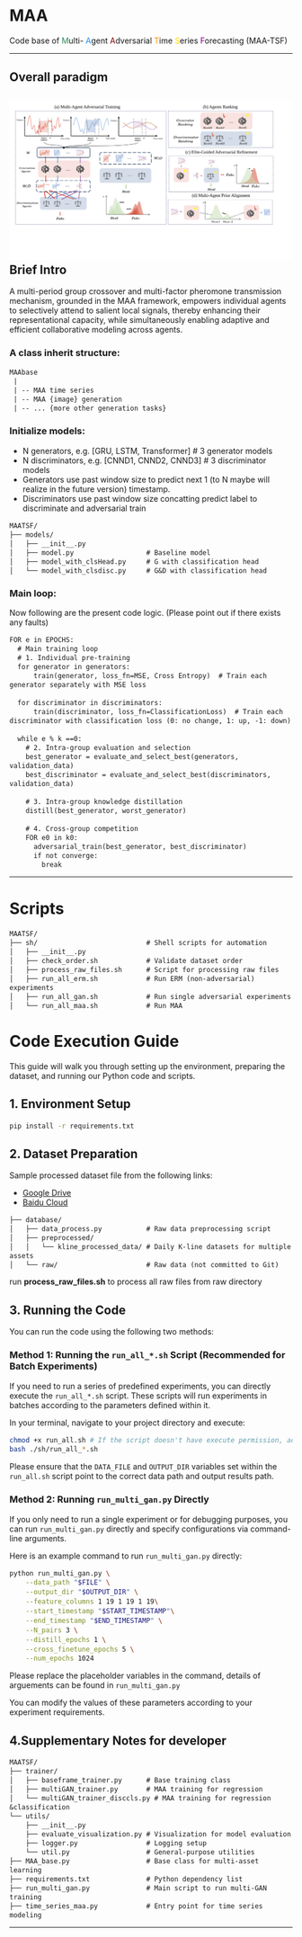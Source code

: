 # MAA
<p>Code base of 
    <span style="color:#2E8B57;">M</span>ulti- 
    <span style="color:#1E90FF;">A</span>gent 
    <span style="color:#8B0000;">A</span>dversarial
    <span style="color:#FF8C00;">T</span>ime 
    <span style="color:#FFD700;">S</span>eries
    <span style="color:#800080;">F</span>orecasting
    (MAA-TSF)
</p>

---

## Overall paradigm
## ![MAA-TSF.svg](MAA-TSF.svg) Brief Intro

A multi-period group crossover and multi-factor pheromone transmission mechanism, grounded in the MAA framework, empowers individual agents to selectively attend to salient local signals, thereby enhancing their representational capacity, while simultaneously enabling adaptive and efficient collaborative modeling across agents.

### A class inherit structure:

```
MAAbase
 | 
 | -- MAA time series
 | -- MAA {image} generation 
 | -- ... {more other generation tasks}
```

### Initialize models: 
- N generators, e.g. [GRU, LSTM, Transformer]  # 3 generator models
- N discriminators, e.g. [CNND1, CNND2, CNND3]  # 3 discriminator models
- Generators use past window size to predict next 1 (to N maybe will realize in the future version) timestamp.
- Discriminators use past window size concatting predict label to discriminate and adversarial train

```
MAATSF/
├── models/
│   ├── __init__.py
│   ├── model.py                  # Baseline model
│   ├── model_with_clsHead.py     # G with classification head
│   └── model_with_clsdisc.py     # G&D with classification head
```

### Main loop: 
Now following are the present code logic. (Please point out if there exists any faults)
``` 
FOR e in EPOCHS: 
  # Main training loop
  # 1. Individual pre-training
  for generator in generators:
      train(generator, loss_fn=MSE, Cross Entropy)  # Train each generator separately with MSE loss
      
  for discriminator in discriminators:
      train(discriminator, loss_fn=ClassificationLoss)  # Train each discriminator with classification loss (0: no change, 1: up, -1: down)

  while e % k ==0: 
    # 2. Intra-group evaluation and selection
    best_generator = evaluate_and_select_best(generators, validation_data)
    best_discriminator = evaluate_and_select_best(discriminators, validation_data)
      
    # 3. Intra-group knowledge distillation
    distill(best_generator, worst_generator)
     
    # 4. Cross-group competition
    FOR e0 in k0: 
      adversarial_train(best_generator, best_discriminator)
      if not converge: 
        break
```

---

# Scripts

```
MAATSF/
├── sh/                           # Shell scripts for automation
│   ├── __init__.py
│   ├── check_order.sh            # Validate dataset order
│   ├── process_raw_files.sh      # Script for processing raw files
│   ├── run_all_erm.sh            # Run ERM (non-adversarial) experiments
│   ├── run_all_gan.sh            # Run single adversarial experiments
│   └── run_all_maa.sh            # Run MAA
```

# Code Execution Guide

This guide will walk you through setting up the environment, preparing the dataset, and running our Python code and scripts.

## 1. Environment Setup

```bash
pip install -r requirements.txt
```

## 2. Dataset Preparation

Sample processed dataset file from the following links:

* [Google Drive](https://drive.google.com/drive/folders/1-Nr35rIcindBcCdlQJsoyaOUfOZQacx8?usp=sharing)
* [Baidu Cloud](https://pan.baidu.com/s/1qhd4Vw0aJ37ETxD4PkA4pQ?pwd=38tv)

```
├── database/
│   ├── data_process.py           # Raw data preprocessing script
│   ├── preprocessed/
│   │   └── kline_processed_data/ # Daily K-line datasets for multiple assets
│   └── raw/                      # Raw data (not committed to Git)
```

run **process_raw_files.sh** to process all raw files from raw directory

## 3. Running the Code

You can run the code using the following two methods:

### Method 1: Running the `run_all_*.sh` Script (Recommended for Batch Experiments)

If you need to run a series of predefined experiments, you can directly execute the `run_all_*.sh` script. These scripts will run experiments in batches according to the parameters defined within it.

In your terminal, navigate to your project directory and execute:

```bash
chmod +x run_all.sh # If the script doesn't have execute permission, add it first
bash ./sh/run_all_*.sh
```

Please ensure that the `DATA_FILE` and `OUTPUT_DIR` variables set within the `run_all.sh` script point to the correct data path and output results path.

### Method 2: Running `run_multi_gan.py` Directly

If you only need to run a single experiment or for debugging purposes, you can run `run_multi_gan.py` directly and specify configurations via command-line arguments.

Here is an example command to run `run_multi_gan.py` directly:

```bash
python run_multi_gan.py \
    --data_path "$FILE" \
    --output_dir "$OUTPUT_DIR" \
    --feature_columns 1 19 1 19 1 19\
    --start_timestamp "$START_TIMESTAMP"\
    --end_timestamp "$END_TIMESTAMP" \
    --N_pairs 3 \
    --distill_epochs 1 \
    --cross_finetune_epochs 5 \
    --num_epochs 1024
```

Please replace the placeholder variables in the command, details of arguements can be found in `run_multi_gan.py`

You can modify the values of these parameters according to your experiment requirements.

## 4.Supplementary Notes for developer

```
MAATSF/
├── trainer/
│   ├── baseframe_trainer.py      # Base training class
│   ├── multiGAN_trainer.py       # MAA training for regression 
│   └── multiGAN_trainer_disccls.py # MAA training for regression 
&classification
└── utils/
    ├── __init__.py
    ├── evaluate_visualization.py # Visualization for model evaluation
    ├── logger.py                 # Logging setup
    └── util.py                   # General-purpose utilities
├── MAA_base.py                   # Base class for multi-asset learning
├── requirements.txt              # Python dependency list
├── run_multi_gan.py              # Main script to run multi-GAN training
├── time_series_maa.py            # Entry point for time series modeling
```



---